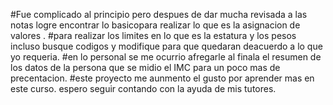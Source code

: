 #Fue complicado al principio pero despues de dar mucha revisada a las notas logre encontrar lo basicopara realizar lo que es la asignacion de valores .
#para realizar los limites en lo que es la estatura y los pesos incluso busque codigos y modifique para que quedaran deacuerdo a lo que yo requeria.
#en lo personal se me ocurrio afregarle al finala el resumen de los datos de la persona que se midio el IMC para un poco mas de precentacion.
#este proyecto me aunmento el gusto por aprender mas en este curso. espero seguir contando con la ayuda de mis tutores.